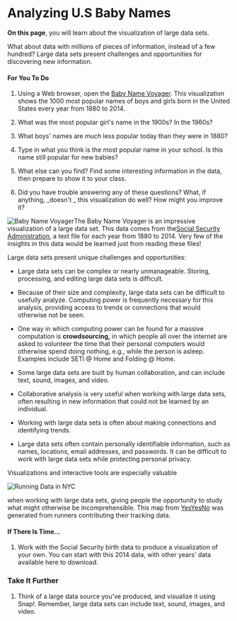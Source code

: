 # Analyzing U.S Baby Names

**On this page**, you will learn about the visualization of large data sets.

What about data with millions of pieces of information, instead of a few hundred? Large data sets present challenges and opportunities for discovering new information.

#### For You To Do

1. Using a Web browser, open the [Baby Name Voyager](http://www.babynamewizard.com/d3js-voyager/popup.html#prefix=&sw=both&exact=false). This visualization shows the 1000 most popular names of boys and girls born in the United States every year from 1880 to 2014.
2. What was the most popular girl's name in the 1900s? In the 1960s?

3. What boys' names are _much_ less popular today than they were in 1880?

4. Type in what you think is the most popular name in your school. Is this name still popular for new babies?

5. What else can you find? Find some interesting information in the data, then prepare to show it to your class.

6. Did you have trouble answering any of these questions? What, if anything, _doesn't _ this visualization do well? How might you improve it?

![](https://bjc.edc.org/bjc-r/img/5-algorithms/babypic.png "Baby Name Voyager")The Baby Name Voyager is an impressive visualization of a large data set. This data comes from the[Social Security Administration](https://www.ssa.gov/oact/babynames/limits.html), a text file for each year from 1880 to 2014. Very few of the insights in this data would be learned just from reading these files!

Large data sets present unique challenges and opportunities:

* Large data sets can be complex or nearly unmanageable. Storing, processing, and editing large data sets is difficult.

* Because of their size and complexity, large data sets can be difficult to usefully analyze. Computing power is frequently necessary for this analysis, providing access to trends or connections that would otherwise not be seen.

* One way in which computing power can be found for a massive computation is **crowdsourcing,** in which people all over the internet are asked to volunteer the time that their personal computers would otherwise spend doing nothing, e.g., while the person is asleep. Examples include SETI @ Home and Folding @ Home.

* Some large data sets are built by human collaboration, and can include text, sound, images, and video.

* Collaborative analysis is very useful when working with large data sets, often resulting in new information that could not be learned by an individual.
* Working with large data sets is often about making connections and identifying trends.
* Large data sets often contain personally identifiable information, such as names, locations, email addresses, and passwords. It can be difficult to work with large data sets while protecting personal privacy.

Visualizations and interactive tools are especially valuable

![](https://bjc.edc.org/bjc-r/img/5-algorithms/rundata.png "Running Data in NYC")

when working with large data sets, giving people the opportunity to study what might otherwise be incomprehensible. This map from [YesYesNo](https://vimeo.com/26399542) was generated from runners contributing their tracking data.

#### If There Is Time...

1. Work with the Social Security birth data to produce a visualization of your own. You can start with this 2014 data, with other years' data available here to download.

### Take It Further

1. Think of a large data source you've produced, and visualize it using Snap!. Remember, large data sets can include text, sound, images, and video.
  




